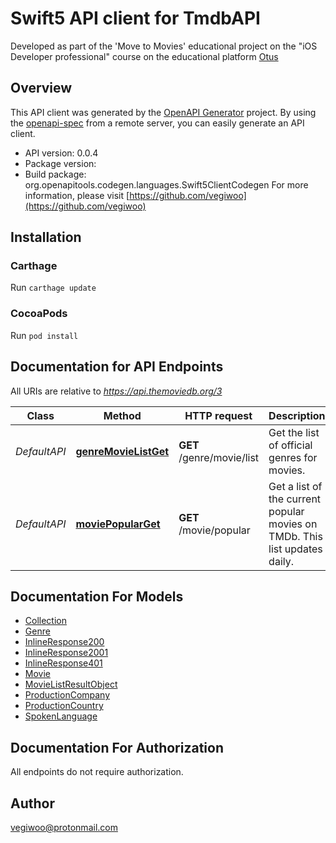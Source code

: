 # Swift5 API client for TmdbAPI

Developed as part of the 'Move to Movies' educational project on the \"iOS Developer professional\" course on the educational platform [Otus](https://otus.ru)

## Overview
This API client was generated by the [OpenAPI Generator](https://openapi-generator.tech) project.  By using the [openapi-spec](https://github.com/OAI/OpenAPI-Specification) from a remote server, you can easily generate an API client.

- API version: 0.0.4
- Package version: 
- Build package: org.openapitools.codegen.languages.Swift5ClientCodegen
For more information, please visit [https://github.com/vegiwoo](https://github.com/vegiwoo)

## Installation

### Carthage

Run `carthage update`

### CocoaPods

Run `pod install`

## Documentation for API Endpoints

All URIs are relative to *https://api.themoviedb.org/3*

Class | Method | HTTP request | Description
------------ | ------------- | ------------- | -------------
*DefaultAPI* | [**genreMovieListGet**](docs/DefaultAPI.md#genremovielistget) | **GET** /genre/movie/list | Get the list of official genres for movies.
*DefaultAPI* | [**moviePopularGet**](docs/DefaultAPI.md#moviepopularget) | **GET** /movie/popular | Get a list of the current popular movies on TMDb. This list updates daily.


## Documentation For Models

 - [Collection](docs/Collection.md)
 - [Genre](docs/Genre.md)
 - [InlineResponse200](docs/InlineResponse200.md)
 - [InlineResponse2001](docs/InlineResponse2001.md)
 - [InlineResponse401](docs/InlineResponse401.md)
 - [Movie](docs/Movie.md)
 - [MovieListResultObject](docs/MovieListResultObject.md)
 - [ProductionCompany](docs/ProductionCompany.md)
 - [ProductionCountry](docs/ProductionCountry.md)
 - [SpokenLanguage](docs/SpokenLanguage.md)


## Documentation For Authorization

 All endpoints do not require authorization.


## Author

vegiwoo@protonmail.com

